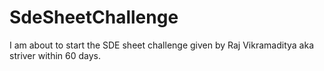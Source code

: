 # SdeSheetChallenge
I am about to start the SDE sheet challenge given by Raj Vikramaditya aka striver within 60 days.
